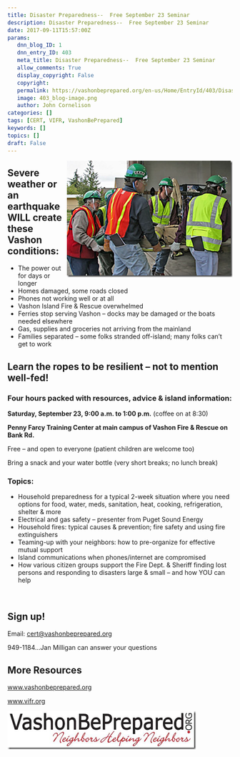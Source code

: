 ```yaml
---
title: Disaster Preparedness--  Free September 23 Seminar
description: Disaster Preparedness--  Free September 23 Seminar
date: 2017-09-11T15:57:00Z
params:
   dnn_blog_ID: 1
   dnn_entry_ID: 403
   meta_title: Disaster Preparedness--  Free September 23 Seminar
   allow_comments: True
   display_copyright: False
   copyright: 
   permalink: https://vashonbeprepared.org/en-us/Home/EntryId/403/Disaster-Preparedness-Free-September-23-Seminar
   image: 403_blog-image.png
   author: John Cornelison
categories: []
tags: [CERT, VIFR, VashonBePrepared]
keywords: []
topics: []
draft: False
---
```


<p><a href="/images/dnnBlog/1/403/Windows-Live-Writer-314d9ffc3297_7C40-image_4.png"><img title="image" style="border: 0px none; background-image: none; padding-top: 0px; padding-left: 0px; display: inline; padding-right: 0px; float: right;" alt="image" src="/images/dnnBlog/1/403/Windows-Live-Writer-314d9ffc3297_7C40-image_thumb_1.png" width="371" height="261" align="right" /></a></p>
<h2>Severe weather or an earthquake WILL create these Vashon conditions:</h2>
<ul>
    <li>The power out for days or longer</li>
    <li>Homes damaged, some roads closed</li>
    <li>Phones not working well or at all</li>
    <li>Vashon Island Fire &amp; Rescue overwhelmed</li>
    <li>Ferries stop serving Vashon &ndash; docks may be damaged or the boats needed elsewhere</li>
    <li>Gas, supplies and groceries not arriving from the mainland</li>
    <li>Families separated &ndash; some folks stranded off-island; many folks can&rsquo;t get to work</li>
</ul>
<h2>Learn the ropes to be resilient &ndash; not to mention well-fed!</h2>
<h3>Four hours packed with resources, advice &amp; island information:</h3>
<p><strong>Saturday, September 23, 9:00 a.m. to 1:00 p.m.</strong> (coffee on at 8:30)</p>
<strong>  </strong>
<p><strong>Penny Farcy Training Center at main campus of Vashon Fire &amp; Rescue on Bank Rd.</strong></p>
<p>Free &ndash; and open to everyone (patient children are welcome too)</p>
<p>Bring a snack and your water bottle (very short breaks; no lunch break)</p>
<h3>Topics:</h3>
<ul>
    <li>Household preparedness for a typical 2-week situation where you need options for food, water, meds, sanitation, heat, cooking, refrigeration, shelter &amp; more</li>
    <li>Electrical and gas safety &ndash; presenter from Puget Sound Energy</li>
    <li>Household fires: typical causes &amp; prevention; fire safety and using fire extinguishers</li>
    <li>Teaming-up with your neighbors: how to pre-organize for effective mutual support</li>
    <li>Island communications when phones/internet are compromised</li>
    <li>How various citizen groups support the Fire Dept. &amp; Sheriff finding lost persons and responding to disasters large &amp; small &ndash; and how YOU can help</li>
</ul>
<p>&nbsp;</p>
<h2>Sign up!</h2>
<p>Email: <a href="mailto:cert@vashonbeprepared.org">cert@vashonbeprepared.org</a></p>
<p>949-1184&hellip;Jan Milligan can answer your questions</p>
<h2>More Resources</h2>
<p><a href="http://www.vashonbeprepared.org">www.vashonbeprepared.org</a></p>
<p><a href="http://www.vifr.org">www.vifr.org</a></p>
<p><a href="/images/dnnBlog/1/403/Windows-Live-Writer-314d9ffc3297_7C40-image_2.png"><img title="image" style="border: 0px none; background-image: none; padding-top: 0px; padding-left: 0px; display: inline; padding-right: 0px;" alt="image" src="/images/dnnBlog/1/403/Windows-Live-Writer-314d9ffc3297_7C40-image_thumb.png" width="422" height="86" /></a></p>
